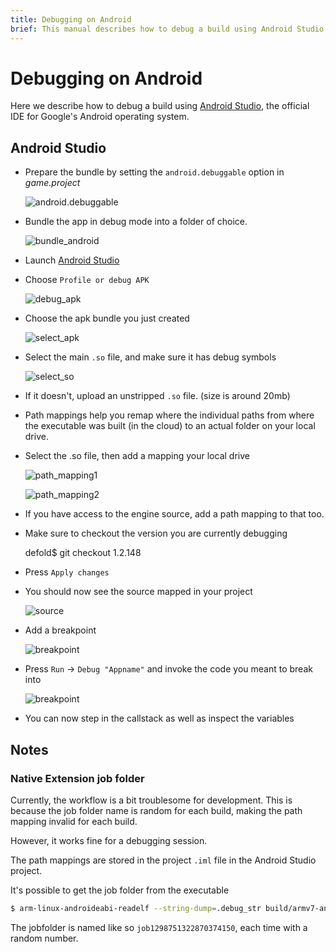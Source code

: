 ```yaml
---
title: Debugging on Android
brief: This manual describes how to debug a build using Android Studio.
---
```


# Debugging on Android

Here we describe how to debug a build using [Android Studio](https://developer.android.com/studio/), the official IDE for Google's Android operating system.


## Android Studio

* Prepare the bundle by setting the `android.debuggable` option in *game.project*

	![android.debuggable](images/extensions/debugging/android/game_project_debuggable.png)

* Bundle the app in debug mode into a folder of choice.

	![bundle_android](images/extensions/debugging/android/bundle_android.png)

* Launch [Android Studio](https://developer.android.com/studio/)

* Choose `Profile or debug APK`

	![debug_apk](images/extensions/debugging/android/android_profile_or_debug.png)

* Choose the apk bundle you just created

	![select_apk](images/extensions/debugging/android/android_select_apk.png)

* Select the main `.so` file, and make sure it has debug symbols

	![select_so](images/extensions/debugging/android/android_missing_symbols.png)

* If it doesn't, upload an unstripped `.so` file. (size is around 20mb)

* Path mappings help you remap where the individual paths from where the executable was built (in the cloud) to an actual folder on your local drive.

* Select the .so file, then add a mapping your local drive

	![path_mapping1](images/extensions/debugging/android/path_mappings_android.png)

	![path_mapping2](images/extensions/debugging/android/path_mappings_android2.png)

* If you have access to the engine source, add a path mapping to that too.

* Make sure to checkout the version you are currently debugging

	defold$ git checkout 1.2.148

* Press `Apply changes`

* You should now see the source mapped in your project

	![source](images/extensions/debugging/android/source_mappings_android.png)

* Add a breakpoint

	![breakpoint](images/extensions/debugging/android/breakpoint_android.png)

* Press `Run` -> `Debug "Appname"` and invoke the code you meant to break into

	![breakpoint](images/extensions/debugging/android/callstack_variables_android.png)

* You can now step in the callstack as well as inspect the variables


## Notes

### Native Extension job folder

Currently, the workflow is a bit troublesome for development. This is because the job folder name
is random for each build, making the path mapping invalid for each build.

However, it works fine for a debugging session.

The path mappings are stored in the project `.iml` file in the Android Studio project.

It's possible to get the job folder from the executable

```sh
$ arm-linux-androideabi-readelf --string-dump=.debug_str build/armv7-android/libdmengine.so | grep /job
```

The jobfolder is named like so `job1298751322870374150`, each time with a random number.

